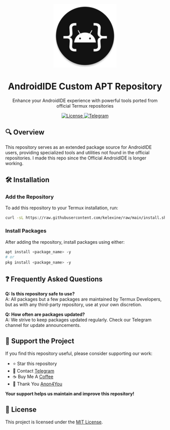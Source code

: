 <div align="center">
  <a href="https://kelexine.github.io/ide-termux-repo">
    <img alt="kelexine" height="200" src="assets/img.png">
  </a>
  <h1>AndroidIDE Custom APT Repository</h1>
  <p>Enhance your AndroidIDE experience with powerful tools ported from official Termux repositories</p>
</div>

<p align="center">
  <a href="https://github.com/kelexine/ide-termux-repo/blob/main/LICENSE">
    <img src="https://img.shields.io/github/license/Kelexine/Ide-termux-repo" alt="License">
  </a>
  <a href="https://t.me/kelexine2">
    <img src="https://img.shields.io/badge/Telegram-KELEXINE-26A5E4?logo=telegram" alt="Telegram">
  </a>
</p>

## 🔍 Overview

This repository serves as an extended package source for AndroidIDE users, providing specialized tools and utilities not found in the official repositories. I made this repo since the Official AndroidIDE is longer working.

## 🛠️ Installation

### Add the Repository
To add this repository to your Termux installation, run:
```bash
curl -sL https://raw.githubusercontent.com/kelexine/raw/main/install.sh | bash
```

### Install Packages
After adding the repository, install packages using either:
```bash
apt install <package_name> -y
# or
pkg install <package_name> -y
```

## ❓ Frequently Asked Questions

**Q: Is this repository safe to use?**  
A: All packages but a few packages are maintained by Termux Developers, but as with any third-party repository, use at your own discretion.

**Q: How often are packages updated?**  
A: We strive to keep packages updated regularly. Check our Telegram channel for update announcements.

## 💖 Support the Project

If you find this repository useful, please consider supporting our work:
- ⭐ Star this repository
- 📢 Contact [Telegram](https://t.me/kelexine2)
- ☕ Buy Me A [Coffee](https://www.buymeacoffee.com/kelexine)
- 🫡 Thank You [Anon4You](https://github.com/Anon4You/alienkrishn)
  
**Your support helps us maintain and improve this repository!**

## 📜 License
This project is licensed under the [MIT License](https://github.com/kelexine/ide-termux-repo/blob/main/LICENSE).

